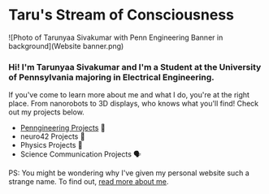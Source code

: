 # Taru's Stream of Consciousness
![Photo of Tarunyaa Sivakumar with Penn Engineering Banner in background](Website banner.png)
### Hi! I'm Tarunyaa Sivakumar and I'm a Student at the University of Pennsylvania majoring in Electrical Engineering. 
If you've come to learn more about me and what I do, you're at the right place. From nanorobots to 3D displays, who knows what you'll find! Check out my projects below. 

- [Penngineering Projects](https://tarunyaa.github.io/penngineering-projects/) 🦾
- neuro42 Projects 🧠
- Physics Projects 🔭
- Science Communication Projects 🗣
  
PS: You might be wondering why I've given my personal website such a strange name. To find out, [read more about me](https://tarunyaa.github.io/#more-about-me).

